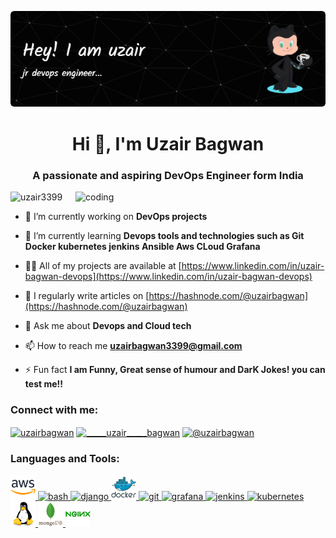 ![logo](https://github.com/uzair3399/uzair3399/blob/main/github-header-image.png)
<h1 align="center">Hi 👋, I'm Uzair Bagwan</h1>
<h3 align="center">A passionate and aspiring DevOps Engineer form India</h3>

<img align="right" alt="coding" width="400" src="https://user-images.githubusercontent.com/55389276/140866485-8fb1c876-9a8f-4d6a-98dc-08c4981eaf70.gif">

<p align="left"> <img src="https://komarev.com/ghpvc/?username=uzair3399&label=Profile%20views&color=0e75b6&style=flat" alt="uzair3399" /> </p>

- 🔭 I’m currently working on **DevOps projects**

- 🌱 I’m currently learning **Devops tools and technologies such as Git Docker kubernetes jenkins Ansible Aws CLoud Grafana**

- 👨‍💻 All of my projects are available at [https://www.linkedin.com/in/uzair-bagwan-devops](https://www.linkedin.com/in/uzair-bagwan-devops)

- 📝 I regularly write articles on [https://hashnode.com/@uzairbagwan](https://hashnode.com/@uzairbagwan)

- 💬 Ask me about **Devops and Cloud tech**

- 📫 How to reach me **uzairbagwan3399@gmail.com**

- ⚡ Fun fact **I am Funny, Great sense of humour and DarK Jokes! you can test me!!**

<h3 align="left">Connect with me:</h3>
<p align="left">
<a href="https://linkedin.com/in/uzairbagwan" target="blank"><img align="center" src="https://raw.githubusercontent.com/rahuldkjain/github-profile-readme-generator/master/src/images/icons/Social/linked-in-alt.svg" alt="uzairbagwan" height="30" width="40" /></a>
<a href="https://instagram.com/_____uzair_____bagwan" target="blank"><img align="center" src="https://raw.githubusercontent.com/rahuldkjain/github-profile-readme-generator/master/src/images/icons/Social/instagram.svg" alt="_____uzair_____bagwan" height="30" width="40" /></a>
<a href="https://hashnode.com/@uzairbagwan" target="blank"><img align="center" src="https://raw.githubusercontent.com/rahuldkjain/github-profile-readme-generator/master/src/images/icons/Social/hashnode.svg" alt="@uzairbagwan" height="30" width="40" /></a>
</p>

<h3 align="left">Languages and Tools:</h3>
<p align="left"> <a href="https://aws.amazon.com" target="_blank" rel="noreferrer"> <img src="https://raw.githubusercontent.com/devicons/devicon/master/icons/amazonwebservices/amazonwebservices-original-wordmark.svg" alt="aws" width="40" height="40"/> </a> <a href="https://www.gnu.org/software/bash/" target="_blank" rel="noreferrer"> <img src="https://www.vectorlogo.zone/logos/gnu_bash/gnu_bash-icon.svg" alt="bash" width="40" height="40"/> </a> <a href="https://www.djangoproject.com/" target="_blank" rel="noreferrer"> <img src="https://cdn.worldvectorlogo.com/logos/django.svg" alt="django" width="40" height="40"/> </a> <a href="https://www.docker.com/" target="_blank" rel="noreferrer"> <img src="https://raw.githubusercontent.com/devicons/devicon/master/icons/docker/docker-original-wordmark.svg" alt="docker" width="40" height="40"/> </a> <a href="https://git-scm.com/" target="_blank" rel="noreferrer"> <img src="https://www.vectorlogo.zone/logos/git-scm/git-scm-icon.svg" alt="git" width="40" height="40"/> </a> <a href="https://grafana.com" target="_blank" rel="noreferrer"> <img src="https://www.vectorlogo.zone/logos/grafana/grafana-icon.svg" alt="grafana" width="40" height="40"/> </a> <a href="https://www.jenkins.io" target="_blank" rel="noreferrer"> <img src="https://www.vectorlogo.zone/logos/jenkins/jenkins-icon.svg" alt="jenkins" width="40" height="40"/> </a> <a href="https://kubernetes.io" target="_blank" rel="noreferrer"> <img src="https://www.vectorlogo.zone/logos/kubernetes/kubernetes-icon.svg" alt="kubernetes" width="40" height="40"/> </a> <a href="https://www.linux.org/" target="_blank" rel="noreferrer"> <img src="https://raw.githubusercontent.com/devicons/devicon/master/icons/linux/linux-original.svg" alt="linux" width="40" height="40"/> </a> <a href="https://www.mongodb.com/" target="_blank" rel="noreferrer"> <img src="https://raw.githubusercontent.com/devicons/devicon/master/icons/mongodb/mongodb-original-wordmark.svg" alt="mongodb" width="40" height="40"/> </a> <a href="https://www.nginx.com" target="_blank" rel="noreferrer"> <img src="https://raw.githubusercontent.com/devicons/devicon/master/icons/nginx/nginx-original.svg" alt="nginx" width="40" height="40"/> </a> </p>
